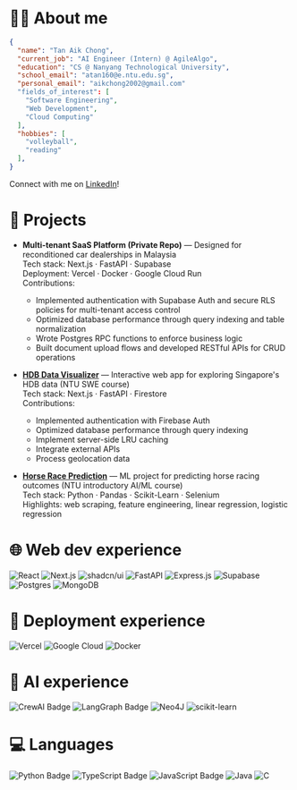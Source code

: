 # 🙋‍♂️ About me

```json
{
  "name": "Tan Aik Chong",
  "current_job": "AI Engineer (Intern) @ AgileAlgo",
  "education": "CS @ Nanyang Technological University",
  "school_email": "atan160@e.ntu.edu.sg",
  "personal_email": "aikchong2002@gmail.com"
  "fields_of_interest": [
    "Software Engineering",
    "Web Development",
    "Cloud Computing"
  ],
  "hobbies": [
    "volleyball",
    "reading"
  ],
}
```
Connect with me on [LinkedIn](https://www.linkedin.com/in/tanaikchong/)!

# 📌 Projects
- **Multi-tenant SaaS Platform (Private Repo)** — Designed for reconditioned car dealerships in Malaysia  
  Tech stack: Next.js · FastAPI · Supabase  
  Deployment: Vercel · Docker · Google Cloud Run  
  Contributions:
  - Implemented authentication with Supabase Auth and secure RLS policies for multi-tenant access control  
  - Optimized database performance through query indexing and table normalization  
  - Wrote Postgres RPC functions to enforce business logic  
  - Built document upload flows and developed RESTful APIs for CRUD operations

- [**HDB Data Visualizer**](https://github.com/Pratz2005/HDB) — Interactive web app for exploring Singapore's HDB data (NTU SWE course)  
  Tech stack: Next.js · FastAPI · Firestore  
  Contributions:
  - Implemented authentication with Firebase Auth
  - Optimized database performance through query indexing
  - Implement server-side LRU caching
  - Integrate external APIs
  - Process geolocation data

- [**Horse Race Prediction**](https://github.com/TAN-AIK-CHONG/Horse-Race-Prediction) — ML project for predicting horse racing outcomes (NTU introductory AI/ML course)  
  Tech stack: Python · Pandas · Scikit-Learn · Selenium  
  Highlights: web scraping, feature engineering, linear regression, logistic regression 


# 🌐 Web dev experience
![React](https://img.shields.io/badge/React-%2320232a.svg?logo=react&logoColor=%2361DAFB&style=for-the-badge)
![Next.js](https://img.shields.io/badge/Next.js-black?logo=next.js&logoColor=white&style=for-the-badge)
![shadcn/ui](https://img.shields.io/badge/shadcn%2Fui-000?logo=shadcnui&logoColor=fff&style=for-the-badge)
![FastAPI](https://img.shields.io/badge/FastAPI-009485.svg?logo=fastapi&logoColor=white&style=for-the-badge)
![Express.js](https://img.shields.io/badge/Express.js-%23404d59.svg?logo=express&logoColor=%2361DAFB&style=for-the-badge)
![Supabase](https://img.shields.io/badge/Supabase-3FCF8E?logo=supabase&logoColor=fff&style=for-the-badge)
![Postgres](https://img.shields.io/badge/postgres-%23316192.svg?style=for-the-badge&logo=postgresql&logoColor=white)
![MongoDB](https://img.shields.io/badge/MongoDB-%234ea94b.svg?logo=mongodb&logoColor=white&style=for-the-badge)

# 🚀 Deployment experience
![Vercel](https://img.shields.io/badge/Vercel-%23000000.svg?logo=vercel&logoColor=white&style=for-the-badge)
![Google Cloud](https://img.shields.io/badge/Google%20Cloud-%234285F4.svg?logo=google-cloud&logoColor=white&style=for-the-badge)
![Docker](https://img.shields.io/badge/Docker-2496ED?logo=docker&logoColor=fff&style=for-the-badge)

# 🤖 AI experience
![CrewAI Badge](https://img.shields.io/badge/CrewAI-FF5A50?logo=crewai&logoColor=fff&style=for-the-badge)
![LangGraph Badge](https://img.shields.io/badge/LangGraph-1C3C3C?logo=langgraph&logoColor=fff&style=for-the-badge)
![Neo4J](https://img.shields.io/badge/Neo4j-008CC1?logo=neo4j&logoColor=white&style=for-the-badge)
![scikit-learn](https://img.shields.io/badge/scikit--learn-%23F7931E.svg?style=for-the-badge&logo=scikit-learn&logoColor=white)

# 💻 Languages
![Python Badge](https://img.shields.io/badge/Python-3776AB?logo=python&logoColor=fff&style=for-the-badge)
![TypeScript Badge](https://img.shields.io/badge/TypeScript-3178C6?logo=typescript&logoColor=fff&style=for-the-badge)
![JavaScript Badge](https://img.shields.io/badge/JavaScript-F7DF1E?logo=javascript&logoColor=000&style=for-the-badge)
![Java](https://img.shields.io/badge/java-%23ED8B00.svg?style=for-the-badge&logo=openjdk&logoColor=white)
![C](https://img.shields.io/badge/C-00599C?logo=c&logoColor=white&style=for-the-badge)



